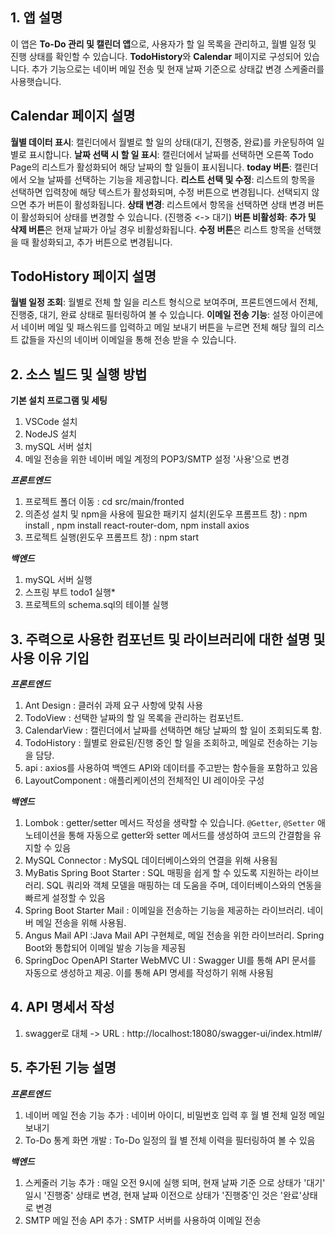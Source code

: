 ## 1. 앱 설명
이 앱은 **To-Do 관리 및 캘린더 앱**으로, 사용자가 할 일 목록을 관리하고, 월별 일정 및 진행 상태를 확인할 수 있습니다. **TodoHistory**와 **Calendar** 페이지로 구성되어 있습니다. 추가 기능으로는 네이버 메일 전송 및 현재 날짜 기준으로 상태값 변경 스케줄러를 사용햇습니다.

## Calendar 페이지 설명
**월별 데이터 표시**: 캘린더에서 월별로 할 일의 상태(대기, 진행중, 완료)를 카운팅하여 일별로 표시합니다.
**날짜 선택 시 할 일 표시**: 캘린더에서 날짜를 선택하면 오른쪽 Todo Page의 리스트가 활성화되어 해당 날짜의 할 일들이 표시됩니다.
**today 버튼**: 캘린더에서 오늘 날짜를 선택하는 기능을 제공합니다.
**리스트 선택 및 수정**: 리스트의 항목을 선택하면 입력창에 해당 텍스트가 활성화되며, 수정 버튼으로 변경됩니다. 선택되지 않으면 추가 버튼이 활성화됩니다.
**상태 변경**: 리스트에서 항목을 선택하면 상태 변경 버튼이 활성화되어 상태를 변경할 수 있습니다. (진행중 <-> 대기)
**버튼 비활성화**: 
**추가 및 삭제 버튼**은 현재 날짜가 아닐 경우 비활성화됩니다.
**수정 버튼**은 리스트 항목을 선택했을 때 활성화되고, 추가 버튼으로 변경됩니다.

## TodoHistory 페이지 설명
**월별 일정 조회**: 월별로 전체 할 일을 리스트 형식으로 보여주며, 프론트엔드에서 전체, 진행중, 대기, 완료 상태로 필터링하여 볼 수 있습니다.
**이메일 전송 기능**: 설정 아이콘에서 네이버 메일 및 패스워드를 입력하고 메일 보내기 버튼을 누르면 전체 해당 월의 리스트 값들을 자신의 네이버 이메일을 통해 전송 받을 수 있습니다.

## 2. 소스 빌드 및 실행 방법
**기본 설치 프로그램 및 세팅**
1. VSCode 설치
2. NodeJS 설치
3. mySQL 서버 설치
4. 메일 전송을 위한 네이버 메일 계정의 POP3/SMTP 설정 '사용'으로 변경

***프론트엔드***
1. 프로젝트 폴더 이동 : cd src/main/fronted
2. 의존성 설치 및 npm을 사용에 필요한 패키지 설치(윈도우 프롬프트 창) : npm install , npm install react-router-dom, npm install axios
3. 프로젝트 실행(윈도우 프롬프트 창) : npm start

***백엔드***
1. mySQL 서버 실행
2. 스프링 부트 todo1 실행*
3. 프로젝트의 schema.sql의 테이블 실행 

## 3. 주력으로 사용한 컴포넌트 및 라이브러리에 대한 설명 및 사용 이유 기입
***프론트엔드***
1. Ant Design : 클러쉬 과제 요구 사항에 맞춰 사용
2. TodoView : 선택한 날짜의 할 일 목록을 관리하는 컴포넌트.
3. CalendarView : 캘린더에서 날짜를 선택하면 해당 날짜의 할 일이 조회되도록 함.
4. TodoHistory : 월별로 완료된/진행 중인 할 일을 조회하고, 메일로 전송하는 기능을 담당.
5. api : axios를 사용하여 백엔드 API와 데이터를 주고받는 함수들을 포함하고 있음
6. LayoutComponent : 애플리케이션의 전체적인 UI 레이아웃 구성

***백엔드***
1. Lombok  : getter/setter 메서드 작성을 생략할 수 있습니다. `@Getter`, `@Setter` 애노테이션을 통해 자동으로 getter와 setter 메서드를 생성하여 코드의 간결함을 유지할 수 있음
2. MySQL Connector : MySQL 데이터베이스와의 연결을 위해 사용됨
3. MyBatis Spring Boot Starter : SQL 매핑을 쉽게 할 수 있도록 지원하는 라이브러리. SQL 쿼리와 객체 모델을 매핑하는 데 도움을 주며, 데이터베이스와의 연동을 빠르게 설정할 수 있음
4. Spring Boot Starter Mail : 이메일을 전송하는 기능을 제공하는 라이브러리. 네이버 메일 전송을 위해 사용됨.
5. Angus Mail API :Java Mail API 구현체로, 메일 전송을 위한 라이브러리. Spring Boot와 통합되어 이메일 발송 기능을 제공됨
6. SpringDoc OpenAPI Starter WebMVC UI : Swagger UI를 통해 API 문서를 자동으로 생성하고 제공. 이를 통해 API 명세를 작성하기 위해 사용됨

## 4. API 명세서 작성
1. swagger로 대체 -> URL : http://localhost:18080/swagger-ui/index.html#/

## 5. 추가된 기능 설명
***프론트엔드***
1. 네이버 메일 전송 기능 추가 : 네이버 아이디, 비밀번호 입력 후 월 별 전체 일정 메일 보내기
2. To-Do 통계 화면 개발 : To-Do 일정의 월 별 전체 이력을 필터링하여 볼 수 있음

***백엔드***
1. 스케줄러 기능 추가 : 매일 오전 9시에 실행 되며, 현재 날짜 기준 으로 상태가 '대기' 일시 '진행중' 상태로 변경, 현재 날짜 이전으로 상태가 '진행중'인 것은 '완료'상태로 변경
2. SMTP 메일 전송 API 추가 : SMTP 서버를 사용하여 이메일 전송